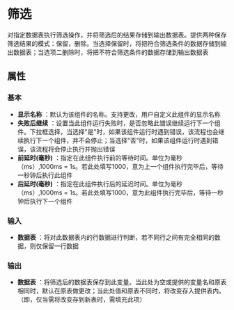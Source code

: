 # 筛选

对指定数据表执行筛选操作，并将筛选后的结果存储到输出数据表。提供两种保存筛选结果的模式：保留，删除。当选择保留时，将把符合筛选条件的数据存储到输出数据表；当选项二删除时，将把不符合筛选条件的数据存储到输出数据表

## 属性

### 基本

- **显示名称** ：默认为该组件的名称。支持更改，用户自定义此组件的显示名称
- **失败后继续** ：设置当此组件运行失败时，是否忽略此错误继续运行下一个组件。下拉框选择，当选择"是"时，如果该组件运行时遇到错误，该流程也会继续执行下一个组件，并不会停止；当选择"否"时，如果该组件运行时遇到错误，该流程将会停止执行并抛出错误
- **前延时(毫秒)** ：指定在此组件执行前的等待时间。单位为毫秒（ms）,1000ms = 1s。若此处填写1000，意为上一个组件执行完毕后，等待一秒钟后执行此组件
- **后延时(毫秒)** ：指定在此组件执行后的延迟时间。单位为毫秒（ms）,1000ms = 1s。若此处填写1000，意为此组件执行完毕后，等待一秒钟后执行下一个组件


### 输入

- **数据表** ：将对此数据表内的行数据进行判断，若不同行之间有完全相同的数据，则仅保留一行数据

### 输出

- **数据表** ：将筛选后的数据表保存到此变量。当此处为空或提供的变量名和原表相同时，默认在原表做更改；当此处值和原表不同时，将改变存入提供表内。（即，仅当需将改变存到新表时，需填充此项）

